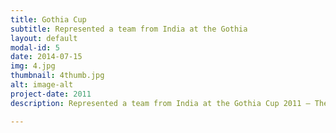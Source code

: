 ```yaml
---
title: Gothia Cup
subtitle: Represented a team from India at the Gothia
layout: default
modal-id: 5
date: 2014-07-15
img: 4.jpg
thumbnail: 4thumb.jpg
alt: image-alt
project-date: 2011
description: Represented a team from India at the Gothia Cup 2011 – The World Youth Championship held in Gothenburg, Sweden. Participated in the U19 category aged 16. Was also the vice-captain of the team (2011)

---
```

